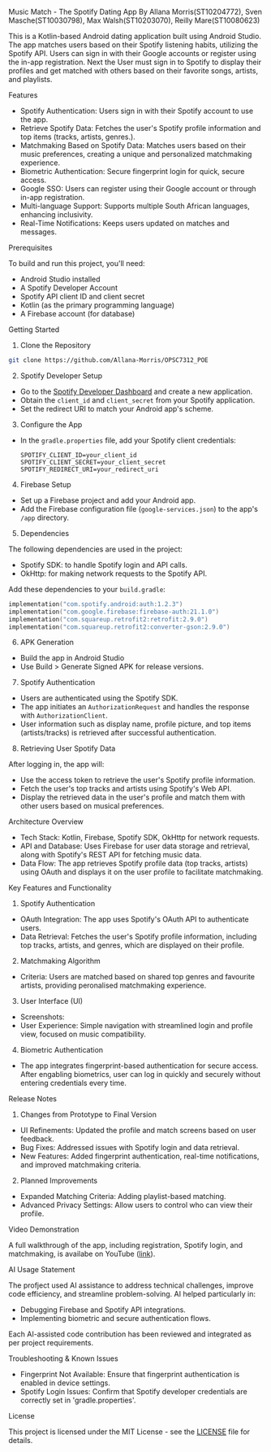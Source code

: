 Music Match - The Spotify Dating App
By Allana Morris(ST10204772), Sven Masche(ST10030798), Max Walsh(ST10203070), Reilly Mare(ST10080623)

This is a Kotlin-based Android dating application built using Android Studio. The app matches users based on their Spotify listening habits, utilizing the Spotify API. Users can sign in with their Google accounts or register using the in-app registration. Next the User must sign in to Spotify to display their profiles and get matched with others based on their favorite songs, artists, and playlists.

Features

- Spotify Authentication: Users sign in with their Spotify account to use the app.
- Retrieve Spotify Data: Fetches the user's Spotify profile information and top items (tracks, artists, genres.).
- Matchmaking Based on Spotify Data: Matches users based on their music preferences, creating a unique and personalized matchmaking experience.
- Biometric Authentication: Secure fingerprint login for quick, secure access.
- Google SSO: Users can register using their Google account or through in-app registration.
- Multi-language Support: Supports multiple South African languages, enhancing inclusivity.
- Real-Time Notifications: Keeps users updated on matches and messages.

Prerequisites

To build and run this project, you'll need:

- Android Studio installed
- A Spotify Developer Account
- Spotify API client ID and client secret
- Kotlin (as the primary programming language)
- A Firebase account (for database)

Getting Started

1. Clone the Repository

```sh
git clone https://github.com/Allana-Morris/OPSC7312_POE
```

2. Spotify Developer Setup

- Go to the [Spotify Developer Dashboard](https://developer.spotify.com/dashboard/applications) and create a new application.
- Obtain the `client_id` and `client_secret` from your Spotify application.
- Set the redirect URI to match your Android app's scheme.

3. Configure the App

- In the `gradle.properties` file, add your Spotify client credentials:

  ```properties
  SPOTIFY_CLIENT_ID=your_client_id
  SPOTIFY_CLIENT_SECRET=your_client_secret
  SPOTIFY_REDIRECT_URI=your_redirect_uri
  ```

4. Firebase Setup

- Set up a Firebase project and add your Android app.
- Add the Firebase configuration file (`google-services.json`) to the app's `/app` directory.

5. Dependencies

The following dependencies are used in the project:

- Spotify SDK: to handle Spotify login and API calls.
- OkHttp: for making network requests to the Spotify API.

Add these dependencies to your `build.gradle`:

```kotlin
implementation("com.spotify.android:auth:1.2.3")
implementation("com.google.firebase:firebase-auth:21.1.0")
implementation("com.squareup.retrofit2:retrofit:2.9.0")
implementation("com.squareup.retrofit2:converter-gson:2.9.0")
```

6. APK Generation
   
- Build the app in Android Studio
- Use Build > Generate Signed APK for release versions.

7. Spotify Authentication

- Users are authenticated using the Spotify SDK.
- The app initiates an `AuthorizationRequest` and handles the response with `AuthorizationClient`.
- User information such as display name, profile picture, and top items (artists/tracks) is retrieved after successful authentication.

8. Retrieving User Spotify Data

After logging in, the app will:

- Use the access token to retrieve the user's Spotify profile information.
- Fetch the user's top tracks and artists using Spotify's Web API.
- Display the retrieved data in the user's profile and match them with other users based on musical preferences.


Architecture Overview

- Tech Stack: Kotlin, Firebase, Spotify SDK, OkHttp for network requests.
- API and Database: Uses Firebase for user data storage and retrieval, along with Spotify's REST API for fetching music data.
- Data Flow: The app retrieves Spotify profile data (top tracks, artists) using OAuth and displays it on the user profile to facilitate matchmaking.

Key Features and Functionality

1. Spotify Authentication
- OAuth Integration: The app uses Spotify's OAuth API to authenticate users.
- Data Retrieval: Fetches the user's Spotify profile information, including top tracks, artists, and genres, which are displayed on their profile.

2. Matchmaking Algorithm
- Criteria: Users are matched based on shared top genres and favourite artists, providing peronalised matchmaking experience.

3. User Interface (UI)
- Screenshots:
- User Experience: Simple navigation with streamlined login and profile view, focused on music compatibility.

4. Biometric Authentication
- The app integrates fingerprint-based authentication for secure access. After engabling biometrics, user can log in quickly and securely without entering credentials every time.

Release Notes

1. Changes from Prototype to Final Version
- UI Refinements: Updated the profile and match screens based on user feedback.
- Bug Fixes: Addressed issues with Spotify login and data retrieval.
- New Features: Added fingerprint authentication, real-time notifications, and improved matchmaking criteria.

2. Planned Improvements
- Expanded Matching Criteria: Adding playlist-based matching.
- Advanced Privacy Settings: Allow users to control who can view their profile.

Video Demonstration

A full walkthrough of the app, including registration, Spotify login, and matchmaking, is availabe on YouTube ([link](https://youtu.be/hZUwvWzztHI)).

AI Usage Statement

The profject used AI assistance to address technical challenges, improve code efficiency, and streamline problem-solving. AI helped particularly in:
- Debugging Firebase and Spotify API integrations.
- Implementing biometric and secure authentication flows.

Each AI-assisted code contribution has been reviewed and integrated as per project requirements.

Troubleshooting & Known Issues

- Fingerprint Not Available: Ensure that fingerprint authentication is enabled in device settings.
- Spotify Login Issues: Confirm that Spotify developer credentials are correctly set in 'gradle.properties'.
  
License

This project is licensed under the MIT License - see the [LICENSE](LICENSE) file for details.
